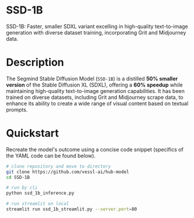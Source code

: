 # SSD-1B

SSD-1B: Faster, smaller SDXL variant excelling in high-quality text-to-image generation with diverse dataset training, incorporating Grit and Midjourney data.

# Description

The Segmind Stable Diffusion Model (`SSD-1B`) is a distilled **50% smaller version** of the Stable Diffusion XL (SDXL), offering a **60% speedup** while maintaining high-quality text-to-image generation capabilities. It has been trained on diverse datasets, including Grit and Midjourney scrape data, to enhance its ability to create a wide range of visual content based on textual prompts.

# Quickstart

Recreate the model's outcome using a concise code snippet (specifics of the YAML code can be found below).

```sh
# clone repository and move to directory
git clone https://github.com/vessl-ai/hub-model
cd SSD-1B

# run by cli
python ssd_1b_inference.py

# run streamlit on local
streamlit run ssd_1b_streamlit.py --server.port=80
```
